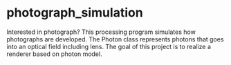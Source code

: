 photograph_simulation
=======================

Interested in photograph? This processing program simulates how photographs are developed. The Photon class represents photons that goes into an optical field including lens. The goal of this project is to realize a renderer based on photon model.